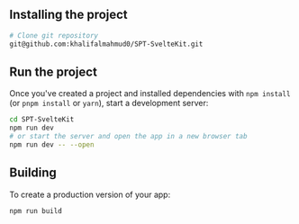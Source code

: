 ## Installing the project

```bash
# Clone git repository
git@github.com:khalifalmahmud0/SPT-SvelteKit.git
```

## Run the project

Once you've created a project and installed dependencies with `npm install` (or `pnpm install` or `yarn`), start a development server:

```bash
cd SPT-SvelteKit
npm run dev
# or start the server and open the app in a new browser tab
npm run dev -- --open
```

## Building

To create a production version of your app:

```bash
npm run build
```
